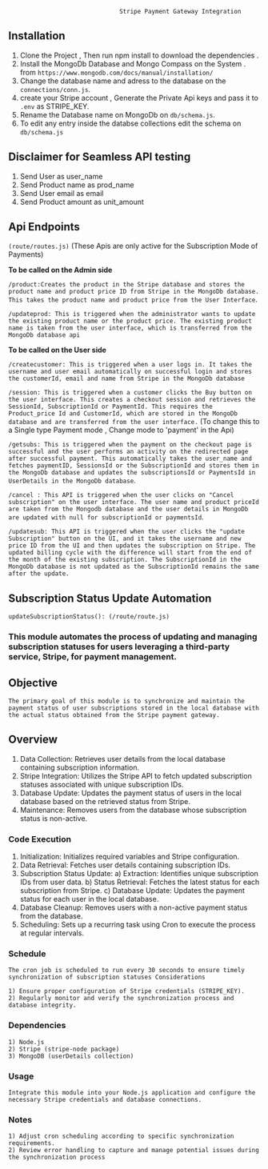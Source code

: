                                    Stripe Payment Gateway Integration 
## Installation 

1) Clone the Project , Then run npm install to download the dependencies .
2) Install the MongoDb Database and Mongo Compass on the System . 
from `https://www.mongodb.com/docs/manual/installation/`
3) Change the database name and adress to the database on the `connections/conn.js`.
4) create your Stripe account , Generate the Private Api keys and pass it to `.env` as STRIPE_KEY.
5) Rename the Database name on MongoDb on `db/schema.js`.
6) To edit any entry inside the databse collections edit the schema on `db/schema.js`


## Disclaimer for Seamless API testing
1) Send User as user_name
2) Send Product name as prod_name
3) Send User email as email
4) Send Product amount as unit_amount
                      
## Api Endpoints 

`(route/routes.js)`
(These Apis are only active for the Subscription Mode of Payments)

   **To be called on the Admin side**


`/product:Creates the product in the Stripe database and stores the product name and product price ID from Stripe in the MongoDb database. This takes the product name and product price from the User Interface`.

`/updateprod: This is triggered when the administrator wants to update the existing product name or the product price. The existing product name is taken from the user interface, which is transferred from the MongoDb database api`

   **To be called on the User side**

   
`/createcustomer: This is triggered when a user logs in. It takes the username and user email automatically on successful login and stores the customerId, email and name from Stripe in the MongoDb database`

`/session: This is triggered when a customer clicks the Buy button on the user interface. This creates a checkout session and retrieves the SessionId, SubscriptionId or PaymentId. This requires the Product_price Id and CustomerId, which are stored in the MongoDb database and are transferred from the user interface.`
(To change this to a Single type Payment mode , Change mode to 'payment' in the Api)

`/getsubs: This is triggered when the payment on the checkout page is successful and the user performs an activity on the redirected page after successful payment. This automatically takes the user_name and fetches paymentID, SessionsId or the SubscriptionId and stores them in the MongoDb database and updates the subscriptionsId or PaymentsId in UserDetails in the MongoDb database`.

`/cancel : This API is triggered when the user clicks on "Cancel subscription" on the user interface. The user name and product priceId are taken from the Mongodb database and the user details in MongoDb are updated with null for subscriptionId or paymentsId`.

`/updatesub: This API is triggered when the user clicks the "update Subscription" button on the UI, and it takes the username and new price ID from the UI and then updates the subscription on Stripe. The updated billing cycle with the difference will start from the end of the month of the existing subscription. The SubscriptionId in the MongoDb database is not updated as the SubscriptionId remains the same after the update.`


## Subscription Status Update Automation

`updateSubscriptionStatus(): (/route/route.js)`

### This module automates the process of updating and managing subscription statuses for users leveraging a third-party service, Stripe, for payment management.

## Objective
`The primary goal of this module is to synchronize and maintain the payment status of user subscriptions stored in the local database with the actual status obtained from the Stripe payment gateway.`

## Overview
 1) Data Collection: Retrieves user details from the local database containing subscription information.
 2) Stripe Integration: Utilizes the Stripe API to fetch updated subscription statuses associated with unique subscription IDs.
 3) Database Update: Updates the payment status of users in the local database based on the retrieved status from Stripe.
 4) Maintenance: Removes users from the database whose subscription status is non-active.

### Code Execution

1) Initialization: Initializes required variables and Stripe configuration.
2) Data Retrieval: Fetches user details containing subscription IDs.
3) Subscription Status Update:
        a) Extraction: Identifies unique subscription IDs from user data.
        b) Status Retrieval: Fetches the latest status for each subscription from Stripe.
        c) Database Update: Updates the payment status for each user in the local database.
4) Database Cleanup: Removes users with a non-active payment status from the database.
5) Scheduling: Sets up a recurring task using Cron to execute the process at regular intervals.

### Schedule

`The cron job is scheduled to run every 30 seconds to ensure timely synchronization of subscription statuses Considerations`

    1) Ensure proper configuration of Stripe credentials (STRIPE_KEY).
    2) Regularly monitor and verify the synchronization process and database integrity.

### Dependencies

    1) Node.js
    2) Stripe (stripe-node package)
    3) MongoDB (userDetails collection)

### Usage

`Integrate this module into your Node.js application and configure the necessary Stripe credentials and database connections.`

### Notes
    1) Adjust cron scheduling according to specific synchronization requirements.
    2) Review error handling to capture and manage potential issues during the synchronization process